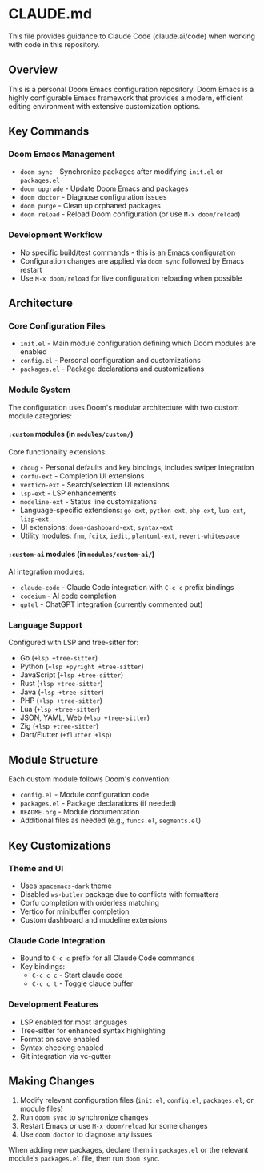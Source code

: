 # CLAUDE.md

This file provides guidance to Claude Code (claude.ai/code) when working with code in this repository.

## Overview

This is a personal Doom Emacs configuration repository. Doom Emacs is a highly configurable Emacs framework that provides a modern, efficient editing environment with extensive customization options.

## Key Commands

### Doom Emacs Management
- `doom sync` - Synchronize packages after modifying `init.el` or `packages.el`
- `doom upgrade` - Update Doom Emacs and packages
- `doom doctor` - Diagnose configuration issues
- `doom purge` - Clean up orphaned packages
- `doom reload` - Reload Doom configuration (or use `M-x doom/reload`)

### Development Workflow
- No specific build/test commands - this is an Emacs configuration
- Configuration changes are applied via `doom sync` followed by Emacs restart
- Use `M-x doom/reload` for live configuration reloading when possible

## Architecture

### Core Configuration Files
- `init.el` - Main module configuration defining which Doom modules are enabled
- `config.el` - Personal configuration and customizations  
- `packages.el` - Package declarations and customizations

### Module System
The configuration uses Doom's modular architecture with two custom module categories:

#### `:custom` modules (in `modules/custom/`)
Core functionality extensions:
- `choug` - Personal defaults and key bindings, includes swiper integration
- `corfu-ext` - Completion UI extensions  
- `vertico-ext` - Search/selection UI extensions
- `lsp-ext` - LSP enhancements
- `modeline-ext` - Status line customizations
- Language-specific extensions: `go-ext`, `python-ext`, `php-ext`, `lua-ext`, `lisp-ext`
- UI extensions: `doom-dashboard-ext`, `syntax-ext`
- Utility modules: `fnm`, `fcitx`, `iedit`, `plantuml-ext`, `revert-whitespace`

#### `:custom-ai` modules (in `modules/custom-ai/`)
AI integration modules:
- `claude-code` - Claude Code integration with `C-c c` prefix bindings
- `codeium` - AI code completion
- `gptel` - ChatGPT integration (currently commented out)

### Language Support
Configured with LSP and tree-sitter for:
- Go (`+lsp +tree-sitter`)
- Python (`+lsp +pyright +tree-sitter`) 
- JavaScript (`+lsp +tree-sitter`)
- Rust (`+lsp +tree-sitter`)
- Java (`+lsp +tree-sitter`)
- PHP (`+lsp +tree-sitter`)
- Lua (`+lsp +tree-sitter`)
- JSON, YAML, Web (`+lsp +tree-sitter`)
- Zig (`+lsp +tree-sitter`)
- Dart/Flutter (`+flutter +lsp`)

## Module Structure

Each custom module follows Doom's convention:
- `config.el` - Module configuration code
- `packages.el` - Package declarations (if needed)
- `README.org` - Module documentation
- Additional files as needed (e.g., `funcs.el`, `segments.el`)

## Key Customizations

### Theme and UI
- Uses `spacemacs-dark` theme
- Disabled `ws-butler` package due to conflicts with formatters
- Corfu completion with orderless matching
- Vertico for minibuffer completion
- Custom dashboard and modeline extensions

### Claude Code Integration
- Bound to `C-c c` prefix for all Claude Code commands
- Key bindings:
  - `C-c c c` - Start claude code
  - `C-c c t` - Toggle claude buffer

### Development Features  
- LSP enabled for most languages
- Tree-sitter for enhanced syntax highlighting
- Format on save enabled
- Syntax checking enabled
- Git integration via vc-gutter

## Making Changes

1. Modify relevant configuration files (`init.el`, `config.el`, `packages.el`, or module files)
2. Run `doom sync` to synchronize changes
3. Restart Emacs or use `M-x doom/reload` for some changes
4. Use `doom doctor` to diagnose any issues

When adding new packages, declare them in `packages.el` or the relevant module's `packages.el` file, then run `doom sync`.
